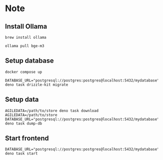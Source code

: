# Note

## Install Ollama

```
brew install ollama
```

```
ollama pull bge-m3
```

## Setup database

```
docker compose up
```

```
DATABASE_URL="postgresql://postgres:postgres@localhost:5432/mydatabase" deno task drizzle-kit migrate
```

## Setup data

```
AGILEDATA=/path/to/store deno task download
AGILEDATA=/path/to/store DATABASE_URL="postgresql://postgres:postgres@localhost:5432/mydatabase" deno task dump-db
```

## Start frontend

```
DATABASE_URL="postgresql://postgres:postgres@localhost:5432/mydatabase"  deno task start
```
